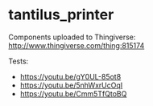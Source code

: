 # tantilus_printer

Components uploaded to Thingiverse:
http://www.thingiverse.com/thing:815174


Tests:
- https://youtu.be/gY0UL-85ot8
- https://youtu.be/5nhWxrUcOqI
- https://youtu.be/Cmm5TfQtoBQ
